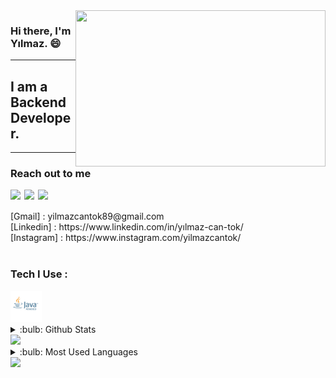 <img src = "https://i.ytimg.com/vi/RSA5QESVNDM/maxresdefault.jpg" align="right" width="400" height ="250">

### Hi there, I'm Yılmaz. :smile:
---
## I am a Backend Developer.
---
### Reach out to me

<img width="22" src="https://unpkg.com/simple-icons@v6/icons/gmail.svg" align="left" />

<img width="22" src="https://unpkg.com/simple-icons@v6/icons/linkedin.svg" align="left"/>

<img width="22" src="https://unpkg.com/simple-icons@v6/icons/instagram.svg" align="left"/>

<br />
<br />
[Gmail] : yilmazcantok89@gmail.com
<br />
[Linkedin] : https://www.linkedin.com/in/yılmaz-can-tok/
<br />
[Instagram] : https://www.instagram.com/yilmazcantok/
 
 <br />
 <br />

 ### Tech I Use : 
 <img src= "https://raw.githubusercontent.com/github/explore/80688e429a7d4ef2fca1e82350fe8e3517d3494d/topics/java/java.png" width ="50" height="50">

 <br />

 <details>
 <summary>:bulb: Github Stats<summary>
 <img src="https://github-readme-stats.vercel.app/api?username=YilmazCanTok&theme=merko">
 </details>

 <details>
 <summary>:bulb: Most Used Languages<summary>
 <img src="https://github-readme-stats.vercel.app/api/top-langs/?username=YilmazCanTok&layout=compact&theme=merko">
 </details>
